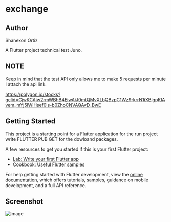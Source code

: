 # exchange

## Author 

Shanexon Ortiz 

A Flutter project technical test Juno.

## NOTE 

Keep in mind that the test API only allows me to make 5 requests per minute I attach the api link. 

https://polygon.io/stocks?gclid=CjwKCAjw2rmWBhB4EiwAiJ0mtQMvXLbQBzpC1Wz9rkrrN1iXBlgpKIAvem_mYj5lWlHsef0ls-b0ZhoCNVAQAvD_BwE

## Getting Started

This project is a starting point for a Flutter application for the run project write FLUTTER PUB GET for the dowloand packages. 

A few resources to get you started if this is your first Flutter project:

- [Lab: Write your first Flutter app](https://docs.flutter.dev/get-started/codelab)
- [Cookbook: Useful Flutter samples](https://docs.flutter.dev/cookbook)

For help getting started with Flutter development, view the
[online documentation](https://docs.flutter.dev/), which offers tutorials,
samples, guidance on mobile development, and a full API reference.

## Screenshot

![image](https://user-images.githubusercontent.com/70789896/185036534-043927b8-9efc-4b42-a3f3-748d70a887fa.png)
